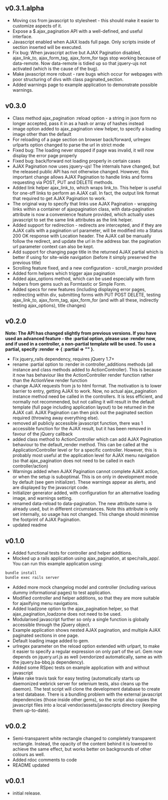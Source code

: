## v0.3.1.alpha
* Moving css from javascript to stylesheet - this should make it easier to customize aspects of it.
* Expose a $.ajax_pagination API with a well-defined, and useful interface.
* Javascript enabled when AJAX loads full page. Only scripts inside of <div> section inserted will be executed.
* Fix bug: When javascript active but AJAX Pagination disabled, ajax_link_to, ajax_form_tag, ajax_form_for tags stop working because of data-remote. Now data-remote is tidied up so that jquery-ujs not activated (which is the cause of the bug).
* Make javascript more robust - rare bugs which occur for webpages with poor structuring of divs with class paginated_section.
* Added warnings page to example application to demonstrate possible warnings.

## v0.3.0
* Class method ajax_pagination :reload option - a string in json form no longer accepted, pass it in as a hash or array of hashes instead
* image option added to ajax_pagination view helper, to specify a loading image other than the default
* For reloading of a page section on browser back/forward, urlregex urlparts option changed to parse the url in strict mode
* Fixed bug: The loading never stopped if page was invalid, it will now display the error page properly
* Fixed bug: back/forward not loading properly in certain cases
* AJAX Pagination now uses jquery-ujs! The internals have changed, but the released public API has not otherwise changed. However, this important change allows AJAX Pagination to handle links and forms requesting via POST, PUT and DELETE methods.
* Added link helper ajax_link_to, which wraps link_to. This helper is useful for one-off links to perform an AJAX call. In fact, the output link format that required to get AJAX Pagination to work.
* The original way to specify that links use AJAX Pagination - wrapping links within a container of ajaxpagination class, with data-pagination attribute is now a convenience feature provided, which actually uses javascript to set the same link attributes as the link helper.
* Added support for redirection - redirects are intercepted, and if they are AJAX calls with a pagination url parameter, will be modified into a Status 200 OK response with Location header. The AJAX call be manually follow the redirect, and update the url in the address bar. the pagination url parameter context can also be kept.
* Add support for changing page title in the returned AJAX partial which is better if using for site-wide navigation (before it simply preserved the previous title)
* Scrolling feature fixed, and a new configuration - scroll_margin provided
* Added form helpers which trigger ajax pagination
* Added ajax_options method, which can be used especially with form helpers from gems such as Formtastic or Simple Form.
* Added specs for new features (including displaying error pages, redirecting within div, submitting forms with PUT POST DELETE, testing ajax_link_to, ajax_form_tag, ajax_form_for (and with all these, indirectly testing ajax_options), title changes)

## v0.2.0
**Note: The API has changed slightly from previous versions. If you have used an advanced feature - the :partial option, please use :render now, and if used in a controller, a non-partial template will be used. To use a partial, specify :render => { :partial => "" }.**

* Fix jquery_rails dependency, requires jQuery 1.7+
* rename :partial option to :render in controller_additions methods (all instance and class methods added to ActionController). This is because it now has behaviour like the ActionController render function rather than the ActionView render function
* change AJAX requests from js to html format. The motivation is to lower barrier to entry, getting AJAX to work. Now, no actual ajax_pagination instance method need be called in the controllers. It is less efficient, and normally not recommended, but not calling it will result in the default template (full page including application layout) to be returned in the AJAX call. AJAX Pagination can then pick out the paginated section required (throwing away everything else).
* removed all publicly accessible javascript function, there was 1 accessible function for the AJAX result, but it has been removed in favour of the jQuery callback
* added class method to ActionController which can add AJAX Pagination behaviour to the default_render method. This can be called at the ApplicationController level or for a specific controller. However, this is probably most useful at the application level for AJAX menu navigation (so that ajax_pagination does not need to be called in each controller/action)
* Warnings added when AJAX Pagination cannot complete AJAX action, or when the setup is suboptimal. This is on only in development mode by default (see gem initializer). These warnings appear as alerts, and are displayed by the javascript code.
* Initializer generator added, with configuration for an alternative loading image, and warnings setting.
* renamed data-reload to data-pagination. The new attribute name is already used, but in different circumstances. Note this attribute is only set internally, so usage has not changed. This change should minimise the footprint of AJAX Pagination.
* updated readme

## v0.1.0
* Added functional tests for controller and helper additions.
* Mocked up a rails application using ajax_pagination, at spec/rails_app/. You can run this example application using:

```sh
bundle install
bundle exec rails server
```

* Added more mock changelog model and controller (including various dummy informational pages) to test application.
* Modified controller and helper additions, so that they are more suitable for ajaxifying menu navigations.
* Added loadzone option to the ajax_pagination helper, so that ajax_pagination_loadzone does not need to be used.
* Modularised javascript further so only a single function is globally accessible through the jQuery object.
* Example application shows nested AJAX pagination, and multiple AJAX paginated sections in one page.
* Default loading image added to gem.
* urlregex parameter on the reload option extended with urlpart, to make it easier to specify a regular expression on only part of the url. Gem now depends on jquery.url.js as well (vendorized automatically, same as with the jquery.ba-bbq.js dependency).
* Added some RSpec tests on example application with and without javascript
* Make rake travis task for easy testing (automatically starts up daemonized webrick server for selenium tests, also cleans up the daemon). The test script will clone the development database to create a test database. There is a bundling problem with the external javascript dependencies (those inside other gems), so the script also copies the javascript files into a local vendor/assets/javascripts directory (keeping them up-to-date).

## v0.0.2
* Semi-transparent white rectangle changed to completely transparent rectangle. Instead, the opacity of the content behind it is lowered to achieve the same effect, but works better on backgrounds of other colours as well.
* Added rdoc comments to code
* README updated

## v0.0.1

* initial release.

